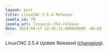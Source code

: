 ```yaml
---
layout: post
title: LinuxCNC 2.5.4 Release
joomla_id: 79
joomla_url: linuxcnc-254-release
date: 2014-04-17 22:45:23.000000000 -06:00
---
```

LinuxCNC 2.5.4 Update Released (<a href="http://wiki.linuxcnc.org/cgi-bin/wiki.pl?Released_2.5.X">changelog</a>).
